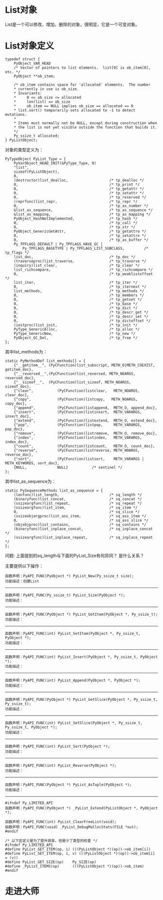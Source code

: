 # List对象
List是一个可以修改，增加，删除的对象，很明显，它是一个可变对象。


# List对象定义

    typedef struct {
        PyObject_VAR_HEAD
        /* Vector of pointers to list elements.  list[0] is ob_item[0], etc. */
        PyObject **ob_item;

        /* ob_item contains space for 'allocated' elements.  The number
        * currently in use is ob_size.
        * Invariants:
        *     0 <= ob_size <= allocated
        *     len(list) == ob_size
        *     ob_item == NULL implies ob_size == allocated == 0
        * list.sort() temporarily sets allocated to -1 to detect mutations.
        *
        * Items must normally not be NULL, except during construction when
        * the list is not yet visible outside the function that builds it.
        */
        Py_ssize_t allocated;
    } PyListObject;
对象的类型定义为：

    PyTypeObject PyList_Type = {
        PyVarObject_HEAD_INIT(&PyType_Type, 0)
        "list",
        sizeof(PyListObject),
        0,
        (destructor)list_dealloc,                   /* tp_dealloc */
        0,                                          /* tp_print */
        0,                                          /* tp_getattr */
        0,                                          /* tp_setattr */
        0,                                          /* tp_reserved */
        (reprfunc)list_repr,                        /* tp_repr */
        0,                                          /* tp_as_number */
        &list_as_sequence,                          /* tp_as_sequence */
        &list_as_mapping,                           /* tp_as_mapping */
        PyObject_HashNotImplemented,                /* tp_hash */
        0,                                          /* tp_call */
        0,                                          /* tp_str */
        PyObject_GenericGetAttr,                    /* tp_getattro */
        0,                                          /* tp_setattro */
        0,                                          /* tp_as_buffer */
        Py_TPFLAGS_DEFAULT | Py_TPFLAGS_HAVE_GC |
            Py_TPFLAGS_BASETYPE | Py_TPFLAGS_LIST_SUBCLASS,         /* tp_flags */
        list_doc,                                   /* tp_doc */
        (traverseproc)list_traverse,                /* tp_traverse */
        (inquiry)list_clear,                        /* tp_clear */
        list_richcompare,                           /* tp_richcompare */
        0,                                          /* tp_weaklistoffset */
        list_iter,                                  /* tp_iter */
        0,                                          /* tp_iternext */
        list_methods,                               /* tp_methods */
        0,                                          /* tp_members */
        0,                                          /* tp_getset */
        0,                                          /* tp_base */
        0,                                          /* tp_dict */
        0,                                          /* tp_descr_get */
        0,                                          /* tp_descr_set */
        0,                                          /* tp_dictoffset */
        (initproc)list_init,                        /* tp_init */
        PyType_GenericAlloc,                        /* tp_alloc */
        PyType_GenericNew,                          /* tp_new */
        PyObject_GC_Del,                            /* tp_free */
    };
其中list_methods为：

    static PyMethodDef list_methods[] = {
        {"__getitem__", (PyCFunction)list_subscript, METH_O|METH_COEXIST, getitem_doc},
        {"__reversed__",(PyCFunction)list_reversed, METH_NOARGS, reversed_doc},
        {"__sizeof__",  (PyCFunction)list_sizeof, METH_NOARGS, sizeof_doc},
        {"clear",           (PyCFunction)listclear,   METH_NOARGS, clear_doc},
        {"copy",            (PyCFunction)listcopy,   METH_NOARGS, copy_doc},
        {"append",          (PyCFunction)listappend,  METH_O, append_doc},
        {"insert",          (PyCFunction)listinsert,  METH_VARARGS, insert_doc},
        {"extend",          (PyCFunction)listextend,  METH_O, extend_doc},
        {"pop",             (PyCFunction)listpop,     METH_VARARGS, pop_doc},
        {"remove",          (PyCFunction)listremove,  METH_O, remove_doc},
        {"index",           (PyCFunction)listindex,   METH_VARARGS, index_doc},
        {"count",           (PyCFunction)listcount,   METH_O, count_doc},
        {"reverse",         (PyCFunction)listreverse, METH_NOARGS, reverse_doc},
        {"sort",            (PyCFunction)listsort,    METH_VARARGS | METH_KEYWORDS, sort_doc},
        {NULL,              NULL}           /* sentinel */
    };
其中list_as_sequence为：

    static PySequenceMethods list_as_sequence = {
        (lenfunc)list_length,                       /* sq_length */
        (binaryfunc)list_concat,                    /* sq_concat */
        (ssizeargfunc)list_repeat,                  /* sq_repeat */
        (ssizeargfunc)list_item,                    /* sq_item */
        0,                                          /* sq_slice */
        (ssizeobjargproc)list_ass_item,             /* sq_ass_item */
        0,                                          /* sq_ass_slice */
        (objobjproc)list_contains,                  /* sq_contains */
        (binaryfunc)list_inplace_concat,            /* sq_inplace_concat */
        (ssizeargfunc)list_inplace_repeat,          /* sq_inplace_repeat */
    };
            
问题: 上面提到的sq_length与下面的PyList_Size有何异同？ 是什么关系？

主要提供以下操作：

    函数声明：PyAPI_FUNC(PyObject *) PyList_New(Py_ssize_t size);
    功能描述：创建List

******
    函数声明：PyAPI_FUNC(Py_ssize_t) PyList_Size(PyObject *);
    功能描述：
******

    函数声明：PyAPI_FUNC(PyObject *) PyList_GetItem(PyObject *, Py_ssize_t);
    功能描述：
******
    函数声明：PyAPI_FUNC(int) PyList_SetItem(PyObject *, Py_ssize_t, PyObject *);
    功能描述：
******
    函数声明：PyAPI_FUNC(int) PyList_Insert(PyObject *, Py_ssize_t, PyObject *);
    功能描述：
******
    函数声明：PyAPI_FUNC(int) PyList_Append(PyObject *, PyObject *);
    功能描述：
******
    函数声明：PyAPI_FUNC(PyObject *) PyList_GetSlice(PyObject *, Py_ssize_t, Py_ssize_t);
    功能描述：
******
    函数声明：PyAPI_FUNC(int) PyList_SetSlice(PyObject *, Py_ssize_t, Py_ssize_t, PyObject *);
    功能描述：
******
    函数声明：PyAPI_FUNC(int) PyList_Sort(PyObject *);
    功能描述：
******
    函数声明：PyAPI_FUNC(int) PyList_Reverse(PyObject *);
    功能描述：
******
    函数声明：PyAPI_FUNC(PyObject *) PyList_AsTuple(PyObject *);
    功能描述：
******
    #ifndef Py_LIMITED_API
    函数声明：PyAPI_FUNC(PyObject *) _PyList_Extend(PyListObject *, PyObject *);

    函数声明：PyAPI_FUNC(int) PyList_ClearFreeList(void);
    函数声明：PyAPI_FUNC(void) _PyList_DebugMallocStats(FILE *out);
    #endif

    /* 以下宏定义是为了提升效率，但是少了类型的检查 */
    #ifndef Py_LIMITED_API
    #define PyList_GET_ITEM(op, i) (((PyListObject *)(op))->ob_item[i])
    #define PyList_SET_ITEM(op, i, v) (((PyListObject *)(op))->ob_item[i] = (v))
    #define PyList_GET_SIZE(op)    Py_SIZE(op)
    #define _PyList_ITEMS(op)      (((PyListObject *)(op))->ob_item)
    #endif

# 走进大师
